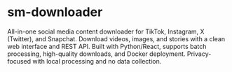 # sm-downloader
All-in-one social media content downloader for TikTok, Instagram, X (Twitter), and Snapchat. Download videos, images, and stories with a clean web interface and REST API. Built with Python/React, supports batch processing, high-quality downloads, and Docker deployment. Privacy-focused with local processing and no data collection.

